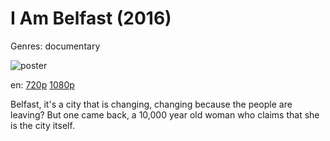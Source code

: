 # I Am Belfast (2016)

Genres: documentary

![poster](http://image.tmdb.org/t/p/w500/q4Oa0FiYYihHet3PjuHwwHkiGjx.jpg)

en:
  [720p](magnet:?xt=urn:btih:ECF41A5A9C22697C779748EBB19BAC58227EB65E&tr=udp://glotorrents.pw:6969/announce&tr=udp://tracker.opentrackr.org:1337/announce&tr=udp://torrent.gresille.org:80/announce&tr=udp://tracker.openbittorrent.com:80&tr=udp://tracker.coppersurfer.tk:6969&tr=udp://tracker.leechers-paradise.org:6969&tr=udp://p4p.arenabg.ch:1337&tr=udp://tracker.internetwarriors.net:1337)
  [1080p](magnet:?xt=urn:btih:F9430BCBED1171F16EA1E9DAF22B6CDB5A95F587&tr=udp://glotorrents.pw:6969/announce&tr=udp://tracker.opentrackr.org:1337/announce&tr=udp://torrent.gresille.org:80/announce&tr=udp://tracker.openbittorrent.com:80&tr=udp://tracker.coppersurfer.tk:6969&tr=udp://tracker.leechers-paradise.org:6969&tr=udp://p4p.arenabg.ch:1337&tr=udp://tracker.internetwarriors.net:1337)
  


Belfast, it's a city that is changing, changing because the people are leaving? But one came back, a 10,000 year old woman who claims that she is the city itself.